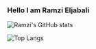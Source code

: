 ### Hello I am Ramzi Eljabali

![Ramzi's GitHub stats](https://github-readme-stats.vercel.app/api?username=RamziJabali&show_icons=true&theme=tokyonight)

![Top Langs](https://github-readme-stats.vercel.app/api/top-langs/?username=RamziJabali&layout=compact&hide=cmake,makefile)


<!--
**RamziJabali/RamziJabali** is a ✨ _special_ ✨ repository because its `README.md` (this file) appears on your GitHub profile.

Here are some ideas to get you started:

- 🔭 I’m currently working on ...
- 🌱 I’m currently learning ...
- 👯 I’m looking to collaborate on ...
- 🤔 I’m looking for help with ...
- 💬 Ask me about ...
- 📫 How to reach me: ...

- ⚡ Fun fact: ...
-->
